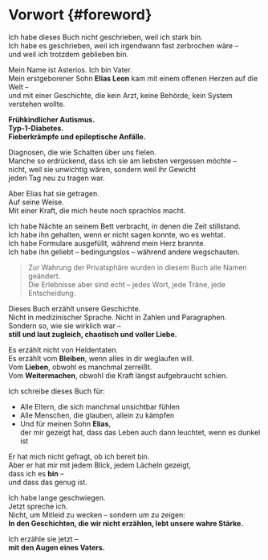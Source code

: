 # Vorwort {#foreword}

Ich habe dieses Buch nicht geschrieben, weil ich stark bin.  
Ich habe es geschrieben, weil ich irgendwann fast zerbrochen wäre –  
und weil ich trotzdem geblieben bin.

Mein Name ist Asterios. Ich bin Vater.  
Mein erstgeborener Sohn **Elias Leon** kam mit einem offenen Herzen auf die Welt –  
und mit einer Geschichte, die kein Arzt, keine Behörde, kein System verstehen wollte.

**Frühkindlicher Autismus.  
Typ-1-Diabetes.  
Fieberkrämpfe und epileptische Anfälle.**

Diagnosen, die wie Schatten über uns fielen.  
Manche so erdrückend, dass ich sie am liebsten vergessen möchte –  
nicht, weil sie unwichtig wären, sondern weil ihr Gewicht  
jeden Tag neu zu tragen war.

Aber Elias hat sie getragen.  
Auf seine Weise.  
Mit einer Kraft, die mich heute noch sprachlos macht.

Ich habe Nächte an seinem Bett verbracht, in denen die Zeit stillstand.  
Ich habe ihn gehalten, wenn er nicht sagen konnte, wo es wehtat.  
Ich habe Formulare ausgefüllt, während mein Herz brannte.  
Ich habe ihn geliebt – bedingungslos – während andere wegschauten.

> Zur Wahrung der Privatsphäre wurden in diesem Buch alle Namen geändert.  
> Die Erlebnisse aber sind echt – jedes Wort, jede Träne, jede Entscheidung.

Dieses Buch erzählt unsere Geschichte.  
Nicht in medizinischer Sprache. Nicht in Zahlen und Paragraphen.  
Sondern so, wie sie wirklich war –  
**still und laut zugleich, chaotisch und voller Liebe.**

Es erzählt nicht von Heldentaten.  
Es erzählt vom **Bleiben**, wenn alles in dir weglaufen will.  
Vom **Lieben**, obwohl es manchmal zerreißt.  
Vom **Weitermachen**, obwohl die Kraft längst aufgebraucht schien.

Ich schreibe dieses Buch für:

- Alle Eltern, die sich manchmal unsichtbar fühlen  
- Alle Menschen, die glauben, allein zu kämpfen  
- Und für meinen Sohn **Elias**,  
  der mir gezeigt hat, dass das Leben auch dann leuchtet, wenn es dunkel ist

Er hat mich nicht gefragt, ob ich bereit bin.  
Aber er hat mir mit jedem Blick, jedem Lächeln gezeigt,  
dass ich es **bin** –  
und dass das genug ist.

Ich habe lange geschwiegen.  
Jetzt spreche ich.  
Nicht, um Mitleid zu wecken – sondern um zu zeigen:  
**In den Geschichten, die wir nicht erzählen, lebt unsere wahre Stärke.**

Ich erzähle sie jetzt –  
**mit den Augen eines Vaters.**
